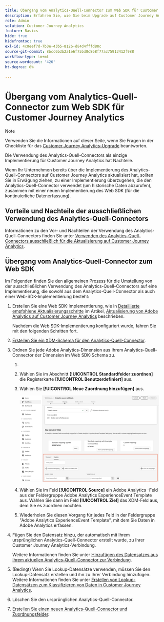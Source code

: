 ```yaml
---
title: Übergang vom Analytics-Quell-Connector zum Web SDK für Customer Journey Analytics
description: Erfahren Sie, wie Sie beim Upgrade auf Customer Journey Analytics vom Analytics-Quell-Connector zum Web SDK wechseln
role: Admin
solution: Customer Journey Analytics
feature: Basics
hide: true
hidefromtoc: true
exl-id: 4c0eef7d-7b0e-43b5-8126-d84d4fffd80c
source-git-commit: 8bcc6b3b2a1e6f75bd0c868f77a375913412f988
workflow-type: tm+mt
source-wordcount: '426'
ht-degree: 0%

---
```


# Übergang vom Analytics-Quell-Connector zum Web SDK für Customer Journey Analytics

>[!NOTE]
> 
>Verwenden Sie die Informationen auf dieser Seite, wenn Sie Fragen in der Checkliste für das [Customer Journey Analytics-Upgrade](https://gigazelle.github.io/cja-ttv/) beantworten.

Die Verwendung des Analytics-Quell-Connectors als einzige Implementierung für Customer Journey Analytics hat Nachteile.

Wenn Ihr Unternehmen bereits über die Implementierung des Analytics-Quell-Connectors auf Customer Journey Analytics aktualisiert hat, sollten Sie in Erwägung ziehen, zu einer Implementierung überzugehen, die den Analytics-Quell-Connector verwendet (um historische Daten abzurufen), zusammen mit einer neuen Implementierung des Web SDK (für die kontinuierliche Datenerfassung).

## Vorteile und Nachteile der ausschließlichen Verwendung des Analytics-Quell-Connectors

Informationen zu den Vor- und Nachteilen der Verwendung des Analytics-Quell-Connectors finden Sie unter [Verwenden des Analytics-Quell-Connectors ausschließlich für die Aktualisierung auf Customer Journey Analytics](/help/getting-started/cja-upgrade/cja-upgrade-source-connector-exclusively.md).

## Übergang vom Analytics-Quell-Connector zum Web SDK

Im Folgenden finden Sie den allgemeinen Prozess für die Umstellung von der ausschließlichen Verwendung des Analytics-Quell-Connectors auf eine Implementierung, die sowohl aus dem Analytics-Quell-Connector als auch einer Web-SDK-Implementierung besteht:

1. Erstellen Sie eine Web SDK-Implementierung, wie in [Detaillierte empfohlene Aktualisierungsschritte](/help/getting-started/cja-upgrade/cja-upgrade-recommendations.md#detailed-recommended-upgrade-steps) im Artikel, [Aktualisierung von Adobe Analytics auf Customer Journey Analytics](/help/getting-started/cja-upgrade/cja-upgrade-recommendations.md) beschrieben.

   Nachdem die Web SDK-Implementierung konfiguriert wurde, fahren Sie mit den folgenden Schritten fort.

1. [Erstellen Sie ein XDM-Schema für den Analytics-Quell-Connector](/help/getting-started/cja-upgrade/cja-upgrade-source-connector-schema.md).

1. Ordnen Sie jede Adobe Analytics-Dimension aus Ihrem Analytics-Quell-Connector der Dimension im Web SDK-Schema zu.

   1. 
      <!-- how do you get here -->

   1. Wählen Sie im Abschnitt **[!UICONTROL Standardfelder zuordnen]** die Registerkarte **[!UICONTROL Benutzerdefiniert]** aus.

   1. Wählen Sie **[!UICONTROL Neue Zuordnung hinzufügen]** aus.

      ![Schemafelder zuordnen](assets/schema-mapping.png)

   1. Wählen Sie im Feld **[!UICONTROL Source]** ein Adobe Analytics -Feld aus der Feldergruppe Adobe Analytics ExperienceEvent Template aus. Wählen Sie dann im Feld **[!UICONTROL Ziel]** das XDM-Feld aus, dem Sie es zuordnen möchten.

   1. Wiederholen Sie diesen Vorgang für jedes Feld in der Feldergruppe &quot;Adobe Analytics ExperienceEvent Template&quot;, mit dem Sie Daten in Adobe Analytics erfassen.

1. Fügen Sie den Datensatz hinzu, der automatisch mit Ihrem ursprünglichen Analytics-Quell-Connector erstellt wurde, zu Ihrer Customer Journey Analytics-Verbindung.

   Weitere Informationen finden Sie unter [Hinzufügen des Datensatzes aus Ihrem aktuellen Analytics-Quell-Connector zur Verbindung](/help/getting-started/cja-upgrade/cja-upgrade-source-connector-dataset.md).

1. (Bedingt) Wenn Sie Lookup-Datensätze verwenden, müssen Sie den Lookup-Datensatz erstellen und ihn zu Ihrer Verbindung hinzufügen. Weitere Informationen finden Sie unter [Erstellen von Lookup-Datensätzen zum Klassifizieren von Daten in Customer Journey Analytics](/help/getting-started/cja-upgrade/cja-upgrade-dataset-lookup.md).

1. Löschen Sie den ursprünglichen Analytics-Quell-Connector. <!-- need to add steps somewhere about how to do this -->

1. [Erstellen Sie einen neuen Analytics-Quell-Connector und Zuordnungsfelder](/help/getting-started/cja-upgrade/cja-upgrade-source-connector.md).
